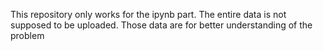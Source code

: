 This repository only works for the ipynb part. The entire data is not supposed to be uploaded. Those data are for better understanding of the problem
